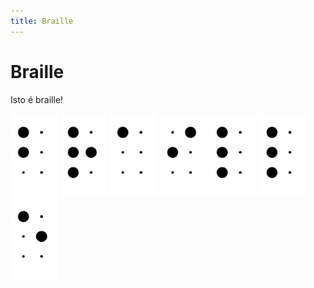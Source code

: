 ```yaml
---
title: Braille
---
```


# Braille

Isto é braille!

<div style="width:100%">
 <img style="width:15%" alt="b" src="Cell/12.png">
 <img style="width:15%" alt="r" src="Cell/1235.png">
 <img style="width:15%" alt="a" src="Cell/1.png">
 <img style="width:15%" alt="i" src="Cell/24.png">
 <img style="width:15%" alt="l" src="Cell/123.png">
 <img style="width:15%" alt="l" src="Cell/123.png">
 <img style="width:15%" alt="e" src="Cell/15.png">
</div>

